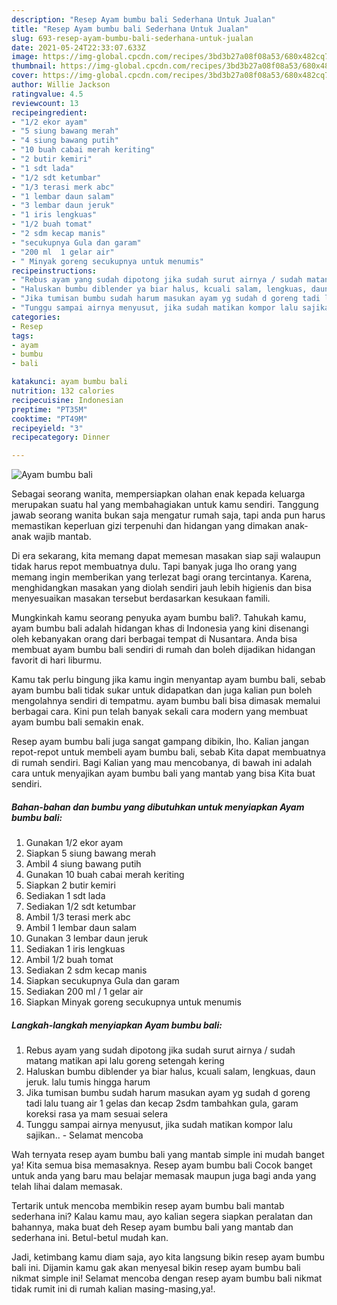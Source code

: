```yaml
---
description: "Resep Ayam bumbu bali Sederhana Untuk Jualan"
title: "Resep Ayam bumbu bali Sederhana Untuk Jualan"
slug: 693-resep-ayam-bumbu-bali-sederhana-untuk-jualan
date: 2021-05-24T22:33:07.633Z
image: https://img-global.cpcdn.com/recipes/3bd3b27a08f08a53/680x482cq70/ayam-bumbu-bali-foto-resep-utama.jpg
thumbnail: https://img-global.cpcdn.com/recipes/3bd3b27a08f08a53/680x482cq70/ayam-bumbu-bali-foto-resep-utama.jpg
cover: https://img-global.cpcdn.com/recipes/3bd3b27a08f08a53/680x482cq70/ayam-bumbu-bali-foto-resep-utama.jpg
author: Willie Jackson
ratingvalue: 4.5
reviewcount: 13
recipeingredient:
- "1/2 ekor ayam"
- "5 siung bawang merah"
- "4 siung bawang putih"
- "10 buah cabai merah keriting"
- "2 butir kemiri"
- "1 sdt lada"
- "1/2 sdt ketumbar"
- "1/3 terasi merk abc"
- "1 lembar daun salam"
- "3 lembar daun jeruk"
- "1 iris lengkuas"
- "1/2 buah tomat"
- "2 sdm kecap manis"
- "secukupnya Gula dan garam"
- "200 ml  1 gelar air"
- " Minyak goreng secukupnya untuk menumis"
recipeinstructions:
- "Rebus ayam yang sudah dipotong jika sudah surut airnya / sudah matang matikan api lalu goreng setengah kering"
- "Haluskan bumbu diblender ya biar halus, kcuali salam, lengkuas, daun jeruk. lalu tumis hingga harum"
- "Jika tumisan bumbu sudah harum masukan ayam yg sudah d goreng tadi lalu tuang air 1 gelas dan kecap 2sdm tambahkan gula, garam koreksi rasa ya mam sesuai selera"
- "Tunggu sampai airnya menyusut, jika sudah matikan kompor lalu sajikan.. Selamat mencoba"
categories:
- Resep
tags:
- ayam
- bumbu
- bali

katakunci: ayam bumbu bali 
nutrition: 132 calories
recipecuisine: Indonesian
preptime: "PT35M"
cooktime: "PT49M"
recipeyield: "3"
recipecategory: Dinner

---
```



![Ayam bumbu bali](https://img-global.cpcdn.com/recipes/3bd3b27a08f08a53/680x482cq70/ayam-bumbu-bali-foto-resep-utama.jpg)

Sebagai seorang wanita, mempersiapkan olahan enak kepada keluarga merupakan suatu hal yang membahagiakan untuk kamu sendiri. Tanggung jawab seorang  wanita bukan saja mengatur rumah saja, tapi anda pun harus memastikan keperluan gizi terpenuhi dan hidangan yang dimakan anak-anak wajib mantab.

Di era  sekarang, kita memang dapat memesan masakan siap saji walaupun tidak harus repot membuatnya dulu. Tapi banyak juga lho orang yang memang ingin memberikan yang terlezat bagi orang tercintanya. Karena, menghidangkan masakan yang diolah sendiri jauh lebih higienis dan bisa menyesuaikan masakan tersebut berdasarkan kesukaan famili. 



Mungkinkah kamu seorang penyuka ayam bumbu bali?. Tahukah kamu, ayam bumbu bali adalah hidangan khas di Indonesia yang kini disenangi oleh kebanyakan orang dari berbagai tempat di Nusantara. Anda bisa membuat ayam bumbu bali sendiri di rumah dan boleh dijadikan hidangan favorit di hari liburmu.

Kamu tak perlu bingung jika kamu ingin menyantap ayam bumbu bali, sebab ayam bumbu bali tidak sukar untuk didapatkan dan juga kalian pun boleh mengolahnya sendiri di tempatmu. ayam bumbu bali bisa dimasak memalui berbagai cara. Kini pun telah banyak sekali cara modern yang membuat ayam bumbu bali semakin enak.

Resep ayam bumbu bali juga sangat gampang dibikin, lho. Kalian jangan repot-repot untuk membeli ayam bumbu bali, sebab Kita dapat membuatnya di rumah sendiri. Bagi Kalian yang mau mencobanya, di bawah ini adalah cara untuk menyajikan ayam bumbu bali yang mantab yang bisa Kita buat sendiri.

<!--inarticleads1-->

##### Bahan-bahan dan bumbu yang dibutuhkan untuk menyiapkan Ayam bumbu bali:

1. Gunakan 1/2 ekor ayam
1. Siapkan 5 siung bawang merah
1. Ambil 4 siung bawang putih
1. Gunakan 10 buah cabai merah keriting
1. Siapkan 2 butir kemiri
1. Sediakan 1 sdt lada
1. Sediakan 1/2 sdt ketumbar
1. Ambil 1/3 terasi merk abc
1. Ambil 1 lembar daun salam
1. Gunakan 3 lembar daun jeruk
1. Sediakan 1 iris lengkuas
1. Ambil 1/2 buah tomat
1. Sediakan 2 sdm kecap manis
1. Siapkan secukupnya Gula dan garam
1. Sediakan 200 ml / 1 gelar air
1. Siapkan  Minyak goreng secukupnya untuk menumis




<!--inarticleads2-->

##### Langkah-langkah menyiapkan Ayam bumbu bali:

1. Rebus ayam yang sudah dipotong jika sudah surut airnya / sudah matang matikan api lalu goreng setengah kering
1. Haluskan bumbu diblender ya biar halus, kcuali salam, lengkuas, daun jeruk. lalu tumis hingga harum
1. Jika tumisan bumbu sudah harum masukan ayam yg sudah d goreng tadi lalu tuang air 1 gelas dan kecap 2sdm tambahkan gula, garam koreksi rasa ya mam sesuai selera
1. Tunggu sampai airnya menyusut, jika sudah matikan kompor lalu sajikan.. - Selamat mencoba




Wah ternyata resep ayam bumbu bali yang mantab simple ini mudah banget ya! Kita semua bisa memasaknya. Resep ayam bumbu bali Cocok banget untuk anda yang baru mau belajar memasak maupun juga bagi anda yang telah lihai dalam memasak.

Tertarik untuk mencoba membikin resep ayam bumbu bali mantab sederhana ini? Kalau kamu mau, ayo kalian segera siapkan peralatan dan bahannya, maka buat deh Resep ayam bumbu bali yang mantab dan sederhana ini. Betul-betul mudah kan. 

Jadi, ketimbang kamu diam saja, ayo kita langsung bikin resep ayam bumbu bali ini. Dijamin kamu gak akan menyesal bikin resep ayam bumbu bali nikmat simple ini! Selamat mencoba dengan resep ayam bumbu bali nikmat tidak rumit ini di rumah kalian masing-masing,ya!.


